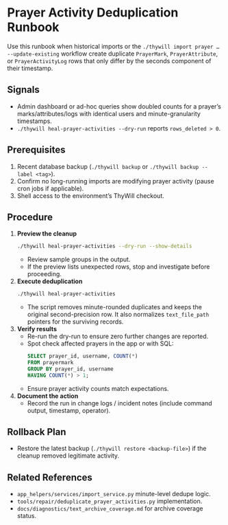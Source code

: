 # Prayer Activity Deduplication Runbook

Use this runbook when historical imports or the `./thywill import prayer … --update-existing` workflow create duplicate `PrayerMark`, `PrayerAttribute`, or `PrayerActivityLog` rows that only differ by the seconds component of their timestamp.

## Signals
- Admin dashboard or ad-hoc queries show doubled counts for a prayer’s marks/attributes/logs with identical users and minute-granularity timestamps.
- `./thywill heal-prayer-activities --dry-run` reports `rows_deleted > 0`.

## Prerequisites
1. Recent database backup (`./thywill backup` or `./thywill backup --label <tag>`).
2. Confirm no long-running imports are modifying prayer activity (pause cron jobs if applicable).
3. Shell access to the environment’s ThyWill checkout.

## Procedure
1. **Preview the cleanup**
   ```bash
   ./thywill heal-prayer-activities --dry-run --show-details
   ```
   - Review sample groups in the output.
   - If the preview lists unexpected rows, stop and investigate before proceeding.
2. **Execute deduplication**
   ```bash
   ./thywill heal-prayer-activities
   ```
   - The script removes minute-rounded duplicates and keeps the original second-precision row. It also normalizes `text_file_path` pointers for the surviving records.
3. **Verify results**
   - Re-run the dry-run to ensure zero further changes are reported.
   - Spot check affected prayers in the app or with SQL:
     ```sql
     SELECT prayer_id, username, COUNT(*)
     FROM prayermark
     GROUP BY prayer_id, username
     HAVING COUNT(*) > 1;
     ```
   - Ensure prayer activity counts match expectations.
4. **Document the action**
   - Record the run in change logs / incident notes (include command output, timestamp, operator).

## Rollback Plan
- Restore the latest backup (`./thywill restore <backup-file>`) if the cleanup removed legitimate activity.

## Related References
- `app_helpers/services/import_service.py` minute-level dedupe logic.
- `tools/repair/deduplicate_prayer_activities.py` implementation.
- `docs/diagnostics/text_archive_coverage.md` for archive coverage status.
